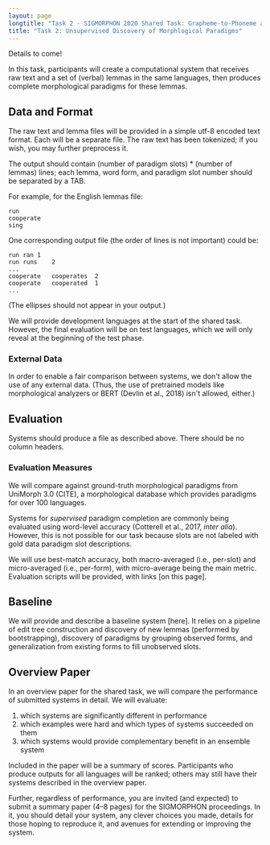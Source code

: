 ```yaml
---
layout: page
longtitle: "Task 2 - SIGMORPHON 2020 Shared Task: Grapheme-to-Phoneme and Unsupervised Induction of Morphology"
title: "Task 2: Unsupervised Discovery of Morphlogical Paradigms"
---
```


Details to come!

In this task, participants will create a computational system that receives raw text and a set of (verbal) lemmas in the same languages, then produces complete morphological paradigms for these lemmas.

## Data and Format

The raw text and lemma files will be provided in a simple utf-8 encoded text format. Each will be a separate file. The raw text has been tokenized; if you wish, you may further preprocess it.

The output should contain (number of paradigm slots) * (number of lemmas) lines; each lemma, word form, and paradigm slot number should be separated by a TAB.

For example, for the English lemmas file:

    run
    cooperate
    sing
    
One corresponding output file (the order of lines is not important) could be:

    run	ran	1
    run	runs	2
    ...
    cooperate	cooperates	2
    cooperate	cooperated	1
    ...

(The ellipses should not appear in your output.)

We will provide development languages at the start of the shared task. However, the final evaluation will be on test languages, which we will only reveal at the beginning of the test phase.

###  External Data

In order to enable a fair comparison between systems, we don't allow the use of any external data. (Thus, the use of pretrained models like morphological analyzers or BERT (Devlin et al., 2018) isn't allowed, either.)

## Evaluation

Systems should produce a file as described above. There should be no column headers.

### Evaluation Measures

We will compare against ground-truth morphological paradigms from UniMorph 3.0 (CITE), a morphological database which provides paradigms for over 100 languages.

Systems for *supervised* paradigm completion are commonly being evaluated using word-level accuracy (Cotterell et al., 2017, *inter alia*).  However, this is not possible for our task because slots are not labeled with gold data paradigm slot descriptions.

We will use best-match accuracy, both macro-averaged (i.e., per-slot) and micro-averaged (i.e., per-form), with micro-average being the main metric. Evaluation scripts will be provided, with links [on this page].

## Baseline

We will provide and describe a baseline system [here]. It relies on a pipeline of edit tree construction and discovery of new lemmas (performed by bootstrapping), discovery of paradigms by grouping observed forms, and generalization from existing forms to fill unobserved slots.

## Overview Paper

In an overview paper for the shared task, we will compare the performance of submitted systems in detail. We will evaluate:

1. which systems are significantly different in performance
1. which examples were hard and which types of systems succeeded on them
1. which systems would provide complementary benefit in an ensemble system

Included in the paper will be a summary of scores. Participants who produce outputs for all languages will be ranked; others may still have their systems described in the overview paper.

Further, regardless of performance, you are invited (and expected) to submit a summary paper (4–8 pages) for the SIGMORPHON proceedings. In it, you should detail your system, any clever choices you made, details for those hoping to reproduce it, and avenues for extending or improving the system.

